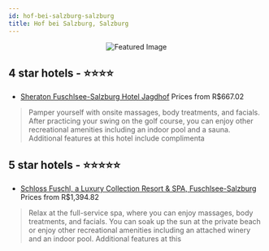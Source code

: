 ```yaml
---
id: hof-bei-salzburg-salzburg
title: Hof bei Salzburg, Salzburg
---
```


<center><img src="https://i.travelapi.com/hotels/1000000/30000/21500/21425/d9896a02_z.jpg" alt="Featured Image" /></center>


##  4 star hotels - ⭐️⭐️⭐️⭐️

-    [Sheraton Fuschlsee-Salzburg Hotel Jagdhof](https://us.hurb.com/hotels/hof-bei-salzburg/sheraton-fuschlsee-salzburg-hotel-jagdhof-JNP-JP283017?cmp=18055) Prices from R$667.02
   > Pamper yourself with onsite massages, body treatments, and facials. After practicing your swing on the golf course, you can enjoy other recreational amenities including an indoor pool and a sauna. Additional features at this hotel include complimenta

##  5 star hotels - ⭐️⭐️⭐️⭐️⭐️

-    [Schloss Fuschl, a Luxury Collection Resort & SPA, Fuschlsee-Salzburg](https://us.hurb.com/hotels/hof-bei-salzburg/schloss-fuschl-a-luxury-collection-resort-spa-fuschlsee-salzburg-JNP-JP115956?cmp=18055) Prices from R$1,394.82
   > Relax at the full-service spa, where you can enjoy massages, body treatments, and facials. You can soak up the sun at the private beach or enjoy other recreational amenities including an attached winery and an indoor pool. Additional features at this
